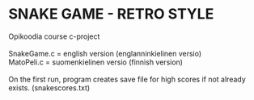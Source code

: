 # SNAKE GAME - RETRO STYLE
Opikoodia course c-project<br><br>
SnakeGame.c = english version (englanninkielinen versio)<br>
MatoPeli.c = suomenkielinen versio (finnish version)<br><br>
On the first run, program creates save file for high scores if not already exists. (snakescores.txt)


